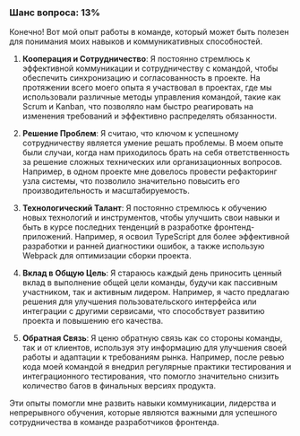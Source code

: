### Шанс вопроса: 13%

Конечно! Вот мой опыт работы в команде, который может быть полезен для понимания моих навыков и коммуникативных способностей.

1. **Кооперация и Сотрудничество**: Я постоянно стремлюсь к эффективной коммуникации и сотрудничеству с командой, чтобы обеспечить синхронизацию и согласованность в проекте. На протяжении всего моего опыта я участвовал в проектах, где мы использовали различные методы управления командой, такие как Scrum и Kanban, что позволяло нам быстро реагировать на изменения требований и эффективно распределять обязанности.

2. **Решение Проблем**: Я считаю, что ключом к успешному сотрудничеству является умение решать проблемы. В моем опыте были случаи, когда нам приходилось брать на себя ответственность за решение сложных технических или организационных вопросов. Например, в одном проекте мне довелось провести рефакторинг узла системы, что позволило значительно повысить его производительность и масштабируемость.

3. **Технологический Талант**: Я постоянно стремлюсь к обучению новых технологий и инструментов, чтобы улучшить свои навыки и быть в курсе последних тенденций в разработке фронтенд-приложений. Например, я освоил TypeScript для более эффективной разработки и ранней диагностики ошибок, а также использую Webpack для оптимизации сборки проекта.

4. **Вклад в Общую Цель**: Я стараюсь каждый день приносить ценный вклад в выполнение общей цели команды, будучи как пассивным участником, так и активным лидером. Например, я часто предлагаю решения для улучшения пользовательского интерфейса или интеграции с другими сервисами, что способствует развитию проекта и повышению его качества.

5. **Обратная Связь**: Я ценю обратную связь как со стороны команды, так и от клиентов, используя эту информацию для улучшения своей работы и адаптации к требованиям рынка. Например, после ревью кода моей командой я внедрил регулярные практики тестирования и интеграционного тестирования, что помогло значительно снизить количество багов в финальных версиях продукта.

Эти опыты помогли мне развить навыки коммуникации, лидерства и непрерывного обучения, которые являются важными для успешного сотрудничества в команде разработчиков фронтенда.